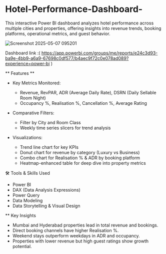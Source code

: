 # Hotel-Performance-Dashboard-
This interactive Power BI dashboard analyzes hotel performance across multiple cities and properties, offering insights into revenue trends, booking platforms, operational metrics, and guest behavior.

![Screenshot 2025-05-07 095201](https://github.com/user-attachments/assets/0eac8bfb-4671-40fb-9ba6-cc2e0024a23e)

Dashboard link :( https://app.powerbi.com/groups/me/reports/e24c3d93-ba9e-4bb9-a6a9-67698c0df577/b4aec9f72c0e078ad089?experience=power-bi )

** Features **
* Key Metrics Monitored:
  - Revenue, RevPAR, ADR (Average Daily Rate), DSRN (Daily Sellable Room Night)
  - Occupancy %, Realisation %, Cancellation %, Average Rating

* Comparative Filters:
  - Filter by City and Room Class
  - Weekly time series slicers for trend analysis

* Visualizations:
  - Trend line chart for key KPIs
  - Donut chart for revenue by category (Luxury vs Business)
  - Combo chart for Realisation % & ADR by booking platform
  - Heatmap-enhanced table for deep dive into property metrics

🛠 Tools & Skills Used
  - Power BI
  - DAX (Data Analysis Expressions)
  - Power Query
  - Data Modeling
  - Data Storytelling & Visual Design

** Key Insights
  - Mumbai and Hyderabad properties lead in total revenue and bookings.
  - Direct booking channels have higher Realisation %.
  - Weekend stays outperform weekdays in ADR and occupancy.
  - Properties with lower revenue but high guest ratings show growth potential.
